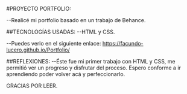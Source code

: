 #PROYECTO PORTFOLIO:

--Realicé mi portfolio basado en un trabajo de Behance.

##TECNOLOGÍAS USADAS:
--HTML y CSS.

--Puedes verlo en el siguiente enlace: https://facundo-lucero.github.io/Portfolio/

##REFLEXIONES:
--Éste fue mi primer trabajo con HTML y CSS, me permitió ver un progreso y disfrutar del proceso.
Espero conforme a ir aprendiendo poder volver acá y perfeccionarlo.

GRACIAS POR LEER.
